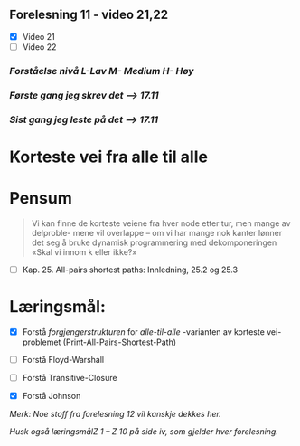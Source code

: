## Forelesning 11 - video 21,22 

-   [x] Video 21
-   [ ] Video 22

### _Forståelse nivå L-Lav M- Medium H- Høy_

### _Første gang jeg skrev det --> **17.11**_
### _Sist gang jeg leste på det --> **17.11**_

# **Korteste vei fra alle til alle**

# Pensum

>Vi kan finne de korteste veiene fra hver node etter tur, men mange av delproble-
mene vil overlappe – om vi har mange nok kanter lønner det seg å bruke dynamisk
programmering med dekomponeringen «Skal vi innom k eller ikke?»


- [ ] Kap. 25. All-pairs shortest paths: Innledning, 25.2 og 25.3

# **Læringsmål:**

- [x] Forstå _forgjengerstrukturen_ for _alle-til-alle_ -varianten av korteste vei-problemet
(Print-All-Pairs-Shortest-Path)

- [ ] Forstå Floyd-Warshall

- [ ] Forstå Transitive-Closure

- [x] Forstå Johnson

*Merk: Noe stoff fra forelesning 12 vil kanskje dekkes her.*

_Husk også læringsmålZ 1 – Z 10 på side iv, som gjelder hver forelesning._

